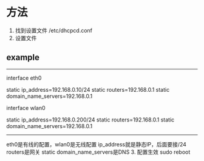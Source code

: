 # 方法
1. 找到设置文件 /etc/dhcpcd.conf
2. 设置文件
## example
****************************************
interface eth0

static ip_address=192.168.0.10/24
static routers=192.168.0.1
static domain_name_servers=192.168.0.1

interface wlan0

static ip_address=192.168.0.200/24
static routers=192.168.0.1
static domain_name_servers=192.168.0.1
*****************************************
eth0是有线的配置，wlan0是无线配置
ip_address就是静态IP，后面要接/24
routers是网关
static domain_name_servers是DNS
3. 配置生效
sudo reboot
